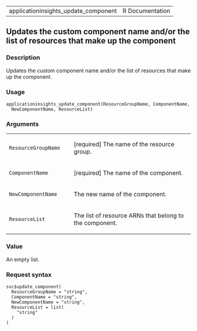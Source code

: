 <table style="width: 100%;">
<tbody>
<tr class="odd">
<td>applicationinsights_update_component</td>
<td style="text-align: right;">R Documentation</td>
</tr>
</tbody>
</table>

## Updates the custom component name and/or the list of resources that make up the component

### Description

Updates the custom component name and/or the list of resources that make
up the component.

### Usage

    applicationinsights_update_component(ResourceGroupName, ComponentName,
      NewComponentName, ResourceList)

### Arguments

<table>
<colgroup>
<col style="width: 35%" />
<col style="width: 65%" />
</colgroup>
<tbody>
<tr class="odd">
<td><code
id="applicationinsights_update_component_:_ResourceGroupName">ResourceGroupName</code></td>
<td><p>[required] The name of the resource group.</p></td>
</tr>
<tr class="even">
<td><code
id="applicationinsights_update_component_:_ComponentName">ComponentName</code></td>
<td><p>[required] The name of the component.</p></td>
</tr>
<tr class="odd">
<td><code
id="applicationinsights_update_component_:_NewComponentName">NewComponentName</code></td>
<td><p>The new name of the component.</p></td>
</tr>
<tr class="even">
<td><code
id="applicationinsights_update_component_:_ResourceList">ResourceList</code></td>
<td><p>The list of resource ARNs that belong to the component.</p></td>
</tr>
</tbody>
</table>

### Value

An empty list.

### Request syntax

    svc$update_component(
      ResourceGroupName = "string",
      ComponentName = "string",
      NewComponentName = "string",
      ResourceList = list(
        "string"
      )
    )
